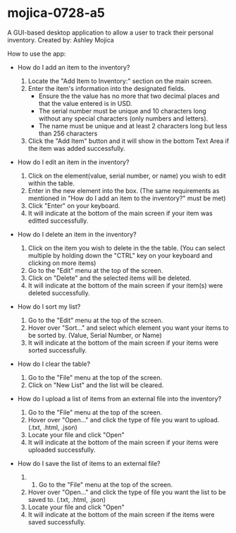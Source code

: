 # mojica-0728-a5
A GUI-based desktop application to allow a user to track their personal inventory.
Created by: Ashley Mojica

How to use the app:

- How do I add an item to the inventory?
    1. Locate the "Add Item to Inventory:" section on the main screen.
    2. Enter the item's information into the designated fields.
        - Ensure the the value has no more that two decimal places and that the value entered is in USD.
        - The serial number must be unique and 10 characters long without any special characters (only numbers and letters).
        - The name must be unique and at least 2 characters long but less than 256 characters
    3. Click the "Add Item" button and it will show in the bottom Text Area if the item was added successfully.


- How do I edit an item in the inventory? 
    1. Click on the element(value, serial number, or name) you wish to edit within the table.
    2. Enter in the new element into the box. (The same requirements as mentioned in "How do I add an item to the inventory?" must be met)
    3. Click "Enter" on your keyboard.
    4. It will indicate at the bottom of the main screen if your item was editted successfully.


- How do I delete an item in the inventory?
    1. Click on the item you wish to delete in the the table. (You can select multiple by holding down the "CTRL" key on your keyboard and clicking on more items)
    2. Go to the "Edit" menu at the top of the screen.
    3. Click on "Delete" and the selected items will be deleted. 
    4. It will indicate at the bottom of the main screen if your item(s) were deleted successfully.

- How do I sort my list?
    1. Go to the "Edit" menu at the top of the screen.
    2. Hover over "Sort..." and select which element you want your items to be sorted by. (Value, Serial Number, or Name)
    3. It will indicate at the bottom of the main screen if your items were sorted successfully.

- How do I clear the table?
    1. Go to the "File" menu at the top of the screen.
    2. Click on "New List" and the list will be cleared. 

- How do I upload a list of items from an external file into the inventory?
    1. Go to the "File" menu at the top of the screen.
    2. Hover over "Open..." and click the type of file you want to upload. (.txt, .html, .json)
    3. Locate your file and click "Open"
    4. It will indicate at the bottom of the main screen if your items were uploaded successfully. 

- How do I save the list of items to an external file?
    1. 1. Go to the "File" menu at the top of the screen.
    2. Hover over "Open..." and click the type of file you want the list to be saved to. (.txt, .html, .json)
    3. Locate your file and click "Open"
    4. It will indicate at the bottom of the main screen if the items were saved successfully. 
